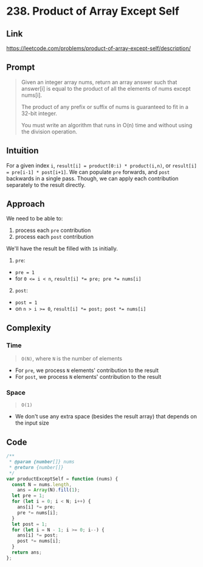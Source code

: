 # 238. Product of Array Except Self

## Link

https://leetcode.com/problems/product-of-array-except-self/description/

## Prompt

> Given an integer array nums, return an array answer such that answer[i] is equal to the product of all the elements of nums except nums[i].
>
> The product of any prefix or suffix of nums is guaranteed to fit in a 32-bit integer.
>
> You must write an algorithm that runs in O(n) time and without using the division operation.

## Intuition

For a given index `i`, `result[i] = product[0:i) * product(i,n)`, or `result[i] = pre[i-1] * post[i+1]`. We can populate `pre` forwards, and `post` backwards in a single pass. Though, we can apply each contribution separately to the result directly.

## Approach

We need to be able to:

1. process each `pre` contribution
2. process each `post` contribution

We'll have the result be filled with `1`s initially.

1. `pre`:

- `pre = 1`
- for `0 <= i < n`, `result[i] *= pre; pre *= nums[i]`

2. `post`:

- `post = 1`
- on `n > i >= 0`, `result[i] *= post; post *= nums[i]`

## Complexity

### Time

> `O(N)`, where `N` is the number of elements

- For `pre`, we process `N` elements' contribution to the result
- For `post`, we process `N` elements' contribution to the result

### Space

> `O(1)`

- We don't use any extra space (besides the result array) that depends on the input size

## Code

```js
/**
 * @param {number[]} nums
 * @return {number[]}
 */
var productExceptSelf = function (nums) {
  const N = nums.length,
    ans = Array(N).fill(1);
  let pre = 1;
  for (let i = 0; i < N; i++) {
    ans[i] *= pre;
    pre *= nums[i];
  }
  let post = 1;
  for (let i = N - 1; i >= 0; i--) {
    ans[i] *= post;
    post *= nums[i];
  }
  return ans;
};
```
